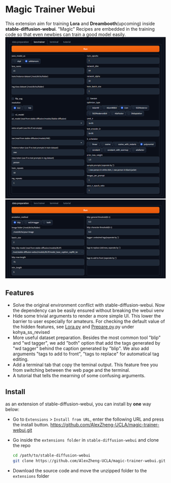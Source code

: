 # Magic Trainer Webui

This extension aim for training **Lora** and **Dreambooth**(upcoming) inside **stable-diffusion-webui**. "Magic" Recipes are embedded in the training code so that even newbies can train a good model easily.
![](/screenshots/lora_trainer.png)
![](/screenshots/data_preparation.png)
## Features 

- Solve the original environment conflict with stable-diffusion-webui. 
    Now the dependency can be easily ensured without breaking the webui venv
- Hide some trivial arguments to render a more simple UI. 
    This lower the barrier to user especially for amateurs. For checking the default value of the hidden features, see [Lora.py]() and [Prepare.py](https://github.com/AUTOMATIC1111/stable-diffusion-webui).py under kohya_ss_revised
- More useful dataset preparation. 
    Besides the most common tool "blip" and "wd tagger", we add "both" option that add the tags generated by "wd tagger" behind the caption generated by "blip". We also add arguments "tags to add to front", "tags to replace" for automatical tag editing.
- Add a terminal tab that copy the teminal output. This feature free you from switching between the web page and the terminal. 
- A tutorial that tells the mearning of some confusing arguments.  

## Install
as an extension of stable-diffusion-webui, you can install by **one** way below:

- Go to `Extensions` > `Install from URL`, enter the following URL and press the install button.
  https://github.com/AlexZheng-UCLA/magic-trainer-webui.git

- Go inside the `extensions folder` in `stable-diffusion-webui` and clone the repo

  ```bash
  cd /path/to/stable-diffusion-webui
  git clone https://github.com/AlexZheng-UCLA/magic-trainer-webui.git
  ```

- Download the source code and move the unzipped folder to the `extensions` folder 



